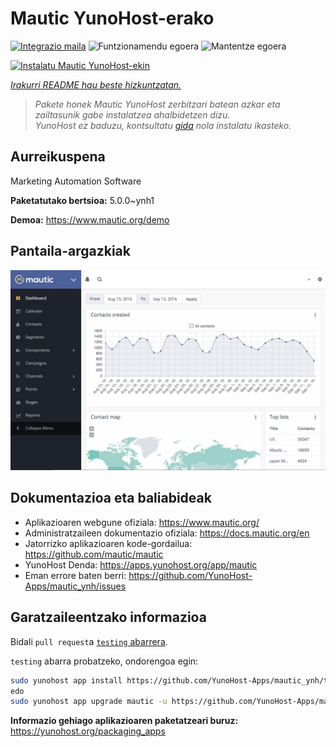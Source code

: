 <!--
Ohart ongi: README hau automatikoki sortu da <https://github.com/YunoHost/apps/tree/master/tools/readme_generator>ri esker
EZ editatu eskuz.
-->

# Mautic YunoHost-erako

[![Integrazio maila](https://dash.yunohost.org/integration/mautic.svg)](https://dash.yunohost.org/appci/app/mautic) ![Funtzionamendu egoera](https://ci-apps.yunohost.org/ci/badges/mautic.status.svg) ![Mantentze egoera](https://ci-apps.yunohost.org/ci/badges/mautic.maintain.svg)

[![Instalatu Mautic YunoHost-ekin](https://install-app.yunohost.org/install-with-yunohost.svg)](https://install-app.yunohost.org/?app=mautic)

*[Irakurri README hau beste hizkuntzatan.](./ALL_README.md)*

> *Pakete honek Mautic YunoHost zerbitzari batean azkar eta zailtasunik gabe instalatzea ahalbidetzen dizu.*  
> *YunoHost ez baduzu, kontsultatu [gida](https://yunohost.org/install) nola instalatu ikasteko.*

## Aurreikuspena

Marketing Automation Software

**Paketatutako bertsioa:** 5.0.0~ynh1

**Demoa:** <https://www.mautic.org/demo>

## Pantaila-argazkiak

![Mautic(r)en pantaila-argazkia](./doc/screenshots/mautic-Screenshots.jpg)

## Dokumentazioa eta baliabideak

- Aplikazioaren webgune ofiziala: <https://www.mautic.org/>
- Administratzaileen dokumentazio ofiziala: <https://docs.mautic.org/en>
- Jatorrizko aplikazioaren kode-gordailua: <https://github.com/mautic/mautic>
- YunoHost Denda: <https://apps.yunohost.org/app/mautic>
- Eman errore baten berri: <https://github.com/YunoHost-Apps/mautic_ynh/issues>

## Garatzaileentzako informazioa

Bidali `pull request`a [`testing` abarrera](https://github.com/YunoHost-Apps/mautic_ynh/tree/testing).

`testing` abarra probatzeko, ondorengoa egin:

```bash
sudo yunohost app install https://github.com/YunoHost-Apps/mautic_ynh/tree/testing --debug
edo
sudo yunohost app upgrade mautic -u https://github.com/YunoHost-Apps/mautic_ynh/tree/testing --debug
```

**Informazio gehiago aplikazioaren paketatzeari buruz:** <https://yunohost.org/packaging_apps>
